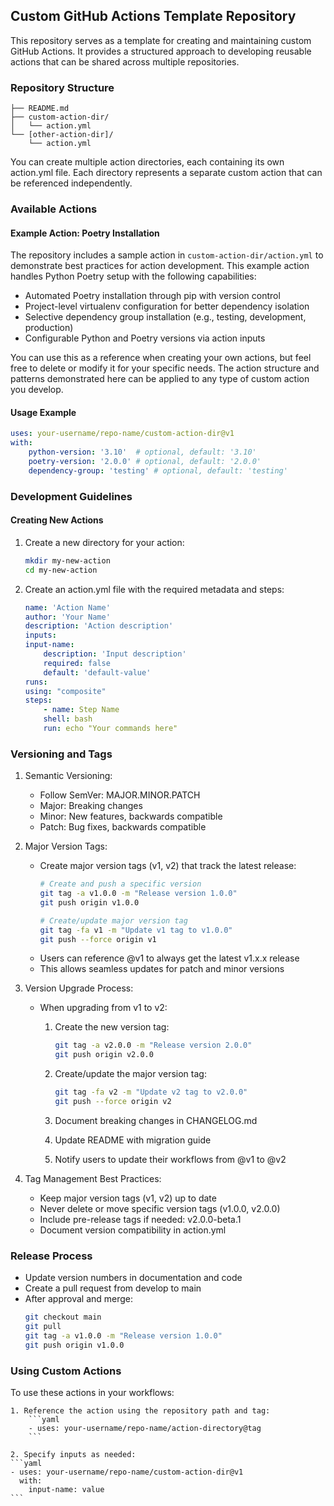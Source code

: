 ## Custom GitHub Actions Template Repository

This repository serves as a template for creating and maintaining custom 
GitHub Actions. It provides a structured approach to developing reusable 
actions that can be shared across multiple repositories.

### Repository Structure
```
├── README.md
├── custom-action-dir/
│   └── action.yml
└── [other-action-dir]/
    └── action.yml
```

You can create multiple action directories, each containing its own action.yml 
file. Each directory represents a separate custom action that can be referenced 
independently.

### Available Actions
#### Example Action: Poetry Installation

The repository includes a sample action in `custom-action-dir/action.yml` to 
demonstrate best practices for action development. This example action handles 
Python Poetry setup with the following capabilities:
- Automated Poetry installation through pip with version control
- Project-level virtualenv configuration for better dependency isolation
- Selective dependency group installation (e.g., testing, development, production)
- Configurable Python and Poetry versions via action inputs

You can use this as a reference when creating your own actions, but feel free 
to delete or modify it for your specific needs. The action structure and 
patterns demonstrated here can be applied to any type of custom action you 
develop.

#### Usage Example
```yaml
uses: your-username/repo-name/custom-action-dir@v1
with:
    python-version: '3.10'  # optional, default: '3.10'
    poetry-version: '2.0.0' # optional, default: '2.0.0'
    dependency-group: 'testing' # optional, default: 'testing'
```

### Development Guidelines
#### Creating New Actions

1. Create a new directory for your action:
    ```bash
    mkdir my-new-action
    cd my-new-action
    ```

2. Create an action.yml file with the required metadata and steps:
    ```yaml
    name: 'Action Name'
    author: 'Your Name'
    description: 'Action description'
    inputs:
    input-name:
        description: 'Input description'
        required: false
        default: 'default-value'
    runs:
    using: "composite"
    steps:
        - name: Step Name
        shell: bash
        run: echo "Your commands here"
    ```


### Versioning and Tags

1. Semantic Versioning:

    - Follow SemVer: MAJOR.MINOR.PATCH
    - Major: Breaking changes
    - Minor: New features, backwards compatible
    - Patch: Bug fixes, backwards compatible

2. Major Version Tags:

    - Create major version tags (v1, v2) that track the latest release:
        ```bash
        # Create and push a specific version
        git tag -a v1.0.0 -m "Release version 1.0.0"
        git push origin v1.0.0

        # Create/update major version tag
        git tag -fa v1 -m "Update v1 tag to v1.0.0"
        git push --force origin v1
        ```
    - Users can reference @v1 to always get the latest v1.x.x release
    - This allows seamless updates for patch and minor versions


3. Version Upgrade Process:

    - When upgrading from v1 to v2:

        1. Create the new version tag:
            ```bash
            git tag -a v2.0.0 -m "Release version 2.0.0"
            git push origin v2.0.0
            ```

        2. Create/update the major version tag:
            ```bash
            git tag -fa v2 -m "Update v2 tag to v2.0.0"
            git push --force origin v2
            ```

        3. Document breaking changes in CHANGELOG.md
        4. Update README with migration guide
        5. Notify users to update their workflows from @v1 to @v2

4. Tag Management Best Practices:
    - Keep major version tags (v1, v2) up to date
    - Never delete or move specific version tags (v1.0.0, v2.0.0)
    - Include pre-release tags if needed: v2.0.0-beta.1
    - Document version compatibility in action.yml


### Release Process

- Update version numbers in documentation and code
- Create a pull request from develop to main
- After approval and merge:
    ```bash
    git checkout main
    git pull
    git tag -a v1.0.0 -m "Release version 1.0.0"
    git push origin v1.0.0
    ```

### Using Custom Actions
To use these actions in your workflows:

    1. Reference the action using the repository path and tag:
        ```yaml
        - uses: your-username/repo-name/action-directory@tag
        ``` 

    2. Specify inputs as needed:
    ```yaml
    - uses: your-username/repo-name/custom-action-dir@v1
      with:
        input-name: value
    ```
